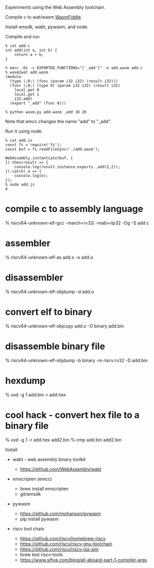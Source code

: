 Experiments using the Web Assembly toolchain.

Compile c to wat/wasm [WasmFiddle](https://wasdk.github.io/WasmFiddle/).

Install emsdk, wabt, pywasm, and node.

Compile and run 
```
% cat add.c
int add(int a, int b) {
    return a + b;
}

% emcc -Os -s EXPORTED_FUNCTIONS="['_add']" -o add.wasm add.c
% wasm2wat add.wasm
(module
  (type (;0;) (func (param i32 i32) (result i32)))
  (func (;0;) (type 0) (param i32 i32) (result i32)
    local.get 0
    local.get 1
    i32.add)
  (export "_add" (func 0)))

% python wasm.py add.wasm _add 10 20
```
Note that emcc changes the name "add" to "_add".

Run it using node.

```
% cat add.js
const fs = require('fs');
const buf = fs.readFileSync('./add.wasm');

WebAssembly.instantiate(buf, {
}).then(result => {
    console.log(result.instance.exports._add(2,2));
}).catch( e => {
    console.log(e);
});
% node add.js
4
```

# compile c to assembly language
% riscv64-unknown-elf-gcc -march=rv32i -mabi=ilp32 -Og -S add.c
# assembler
% riscv64-unknown-elf-as add.s -o add.o
# disassembler
% riscv64-unknown-elf-objdump -d add.o
# convert elf to binary
% riscv64-unknown-elf-objcopy add.o -O binary add.bin
# disassemble binary file
% riscv64-unknown-elf-objdump -b binary -m riscv:rv32 -D add.bin
# hexdump
% xxd -g 1 add.bin > add.hex
# cool hack - convert hex file to a binary file
% xxd -g 1 -r add.hex add2.bin
% cmp add.bin add2.bin

Install

- wabt - web assembly binary toolkit
  - https://github.com/WebAssembly/wabt

- emscripten (emcc)
  - brew install emscripten
  - git/emsdk

- pywasm
  - https://github.com/mohanson/pywasm
  - pip install pywasm

- riscv tool chain
  - https://github.com/riscv/homebrew-riscv
  - https://github.com/riscv/riscv-gnu-toolchain
  - https://github.com/riscv/riscv-isa-sim
  - brew test riscv-tools
  - https://www.sifive.com/blog/all-aboard-part-1-compiler-args

